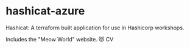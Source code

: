 # hashicat-azure
Hashicat: A terraform built application for use in Hashicorp workshops.

Includes the "Meow World" website. 😻
CV